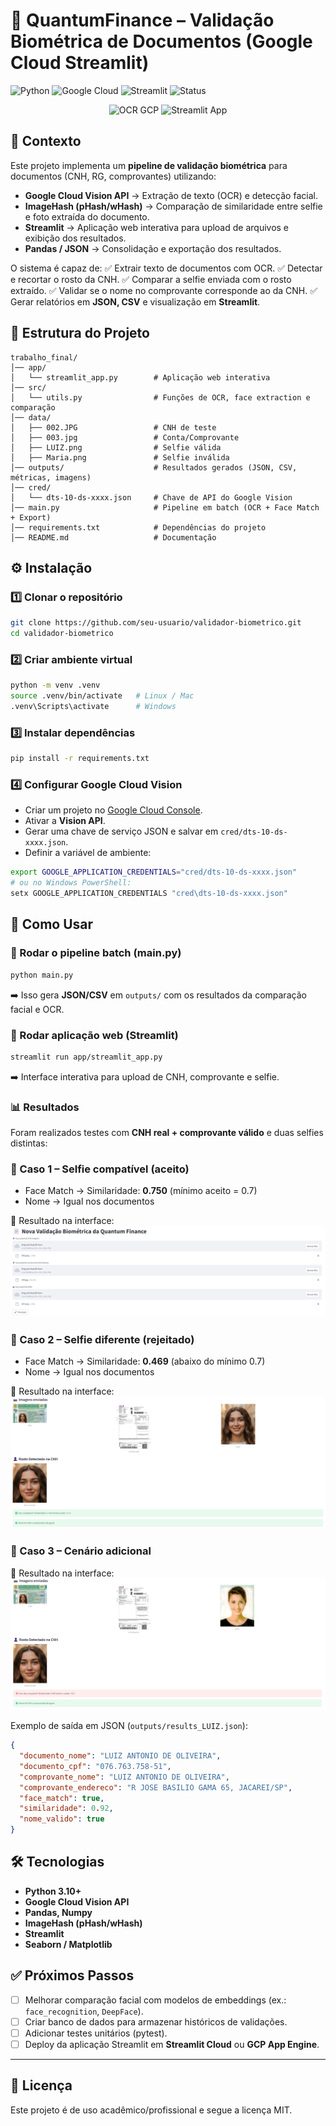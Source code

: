 # 📄 QuantumFinance – Validação Biométrica de Documentos (Google Cloud Streamlit)

![Python](https://img.shields.io/badge/Python-3.10+-blue.svg)
![Google Cloud](https://img.shields.io/badge/Google%20Cloud-Vision%20API-yellow.svg)
![Streamlit](https://img.shields.io/badge/Streamlit-App-red.svg)
![Status](https://img.shields.io/badge/Status-Ativo-success.svg)

<p align="center"> <img src="https://github.com/user-attachments/assets/87e831d8-843c-48c1-bee6-f8a65e7aeb12" width="320" alt="OCR GCP"/> <img src="https://github.com/user-attachments/assets/c147070b-0136-4fa6-96ca-0775c529fe3b" width="480" alt="Streamlit App"/> </p>


## 📌 Contexto

Este projeto implementa um **pipeline de validação biométrica** para documentos (CNH, RG, comprovantes) utilizando:

* **Google Cloud Vision API** → Extração de texto (OCR) e detecção facial.
* **ImageHash (pHash/wHash)** → Comparação de similaridade entre selfie e foto extraída do documento.
* **Streamlit** → Aplicação web interativa para upload de arquivos e exibição dos resultados.
* **Pandas / JSON** → Consolidação e exportação dos resultados.

O sistema é capaz de:
✅ Extrair texto de documentos com OCR.
✅ Detectar e recortar o rosto da CNH.
✅ Comparar a selfie enviada com o rosto extraído.
✅ Validar se o nome no comprovante corresponde ao da CNH.
✅ Gerar relatórios em **JSON, CSV** e visualização em **Streamlit**.

## 📂 Estrutura do Projeto

```
trabalho_final/
│── app/
│   └── streamlit_app.py        # Aplicação web interativa
│── src/
│   └── utils.py                # Funções de OCR, face extraction e comparação
│── data/
│   ├── 002.JPG                 # CNH de teste
│   ├── 003.jpg                 # Conta/Comprovante
│   ├── LUIZ.png                # Selfie válida
│   ├── Maria.png               # Selfie inválida
│── outputs/                    # Resultados gerados (JSON, CSV, métricas, imagens)
│── cred/
│   └── dts-10-ds-xxxx.json     # Chave de API do Google Vision
│── main.py                     # Pipeline em batch (OCR + Face Match + Export)
│── requirements.txt            # Dependências do projeto
│── README.md                   # Documentação
```
## ⚙️ Instalação

### 1️⃣ Clonar o repositório

```bash
git clone https://github.com/seu-usuario/validador-biometrico.git
cd validador-biometrico
```

### 2️⃣ Criar ambiente virtual

```bash
python -m venv .venv
source .venv/bin/activate   # Linux / Mac
.venv\Scripts\activate      # Windows
```

### 3️⃣ Instalar dependências

```bash
pip install -r requirements.txt
```

### 4️⃣ Configurar Google Cloud Vision

* Criar um projeto no [Google Cloud Console](https://console.cloud.google.com/).
* Ativar a **Vision API**.
* Gerar uma chave de serviço JSON e salvar em `cred/dts-10-ds-xxxx.json`.
* Definir a variável de ambiente:

```bash
export GOOGLE_APPLICATION_CREDENTIALS="cred/dts-10-ds-xxxx.json"
# ou no Windows PowerShell:
setx GOOGLE_APPLICATION_CREDENTIALS "cred\dts-10-ds-xxxx.json"
```

## 🚀 Como Usar

### 🔹 Rodar o pipeline batch (main.py)

```bash
python main.py
```

➡️ Isso gera **JSON/CSV** em `outputs/` com os resultados da comparação facial e OCR.

### 🔹 Rodar aplicação web (Streamlit)

```bash
streamlit run app/streamlit_app.py
```

➡️ Interface interativa para upload de CNH, comprovante e selfie.

### 📊 Resultados

Foram realizados testes com **CNH real + comprovante válido** e duas selfies distintas:

### 🔹 Caso 1 – Selfie compatível (aceito)  
- Face Match → Similaridade: **0.750** (mínimo aceito = 0.7)  
- Nome → Igual nos documentos  

📸 Resultado na interface:  
![Caso válido](https://github.com/RafaelGallo/Cognitive-Environments-FIAP/blob/main/outputs/resultado_imagens_ocr/000.png?raw=true)

### 🔹 Caso 2 – Selfie diferente (rejeitado)  
- Face Match → Similaridade: **0.469** (abaixo do mínimo 0.7)  
- Nome → Igual nos documentos  

📸 Resultado na interface:  
![Caso inválido](https://github.com/RafaelGallo/Cognitive-Environments-FIAP/blob/main/outputs/resultado_imagens_ocr/001.png?raw=true)

### 🔹 Caso 3 – Cenário adicional  
📸 Resultado na interface:  
![Resultado adicional](https://github.com/RafaelGallo/Cognitive-Environments-FIAP/blob/main/outputs/resultado_imagens_ocr/002.png?raw=true)


Exemplo de saída em JSON (`outputs/results_LUIZ.json`):

```json
{
  "documento_nome": "LUIZ ANTONIO DE OLIVEIRA",
  "documento_cpf": "076.763.758-51",
  "comprovante_nome": "LUIZ ANTONIO DE OLIVEIRA",
  "comprovante_endereco": "R JOSE BASILIO GAMA 65, JACAREI/SP",
  "face_match": true,
  "similaridade": 0.92,
  "nome_valido": true
}
```

## 🛠️ Tecnologias

* **Python 3.10+**
* **Google Cloud Vision API**
* **Pandas, Numpy**
* **ImageHash (pHash/wHash)**
* **Streamlit**
* **Seaborn / Matplotlib**

## ✅ Próximos Passos

* [ ] Melhorar comparação facial com modelos de embeddings (ex.: `face_recognition`, `DeepFace`).
* [ ] Criar banco de dados para armazenar históricos de validações.
* [ ] Adicionar testes unitários (pytest).
* [ ] Deploy da aplicação Streamlit em **Streamlit Cloud** ou **GCP App Engine**.

---

## 📜 Licença

Este projeto é de uso acadêmico/profissional e segue a licença MIT.
